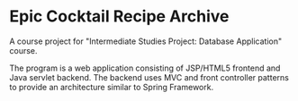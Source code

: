 Epic Cocktail Recipe Archive
=====
A course project for "Intermediate Studies Project: Database Application" course.

The program is a web application consisting of JSP/HTML5 frontend and Java servlet backend.
The backend uses MVC and front controller patterns to provide an architecture similar to Spring Framework.
